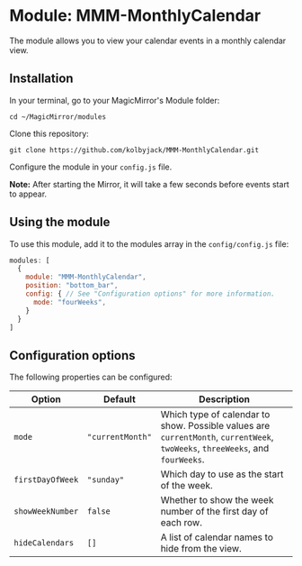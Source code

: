 # Module: MMM-MonthlyCalendar
The module allows you to view your calendar events in a monthly calendar view.

## Installation

In your terminal, go to your MagicMirror's Module folder:
````
cd ~/MagicMirror/modules
````

Clone this repository:
````
git clone https://github.com/kolbyjack/MMM-MonthlyCalendar.git
````

Configure the module in your `config.js` file.

**Note:** After starting the Mirror, it will take a few seconds before events start to appear.

## Using the module

To use this module, add it to the modules array in the `config/config.js` file:
````javascript
modules: [
  {
    module: "MMM-MonthlyCalendar",
    position: "bottom_bar",
    config: { // See "Configuration options" for more information.
      mode: "fourWeeks",
    }
  }
]
````

## Configuration options

The following properties can be configured:

|Option|Default|Description|
|---|---|---|
|`mode`|`"currentMonth"`|Which type of calendar to show.  Possible values are `currentMonth`, `currentWeek`, `twoWeeks`, `threeWeeks`, and `fourWeeks`.|
|`firstDayOfWeek`|`"sunday"`|Which day to use as the start of the week.|
|`showWeekNumber`|`false`|Whether to show the week number of the first day of each row.|
|`hideCalendars`|`[]`|A list of calendar names to hide from the view.|
